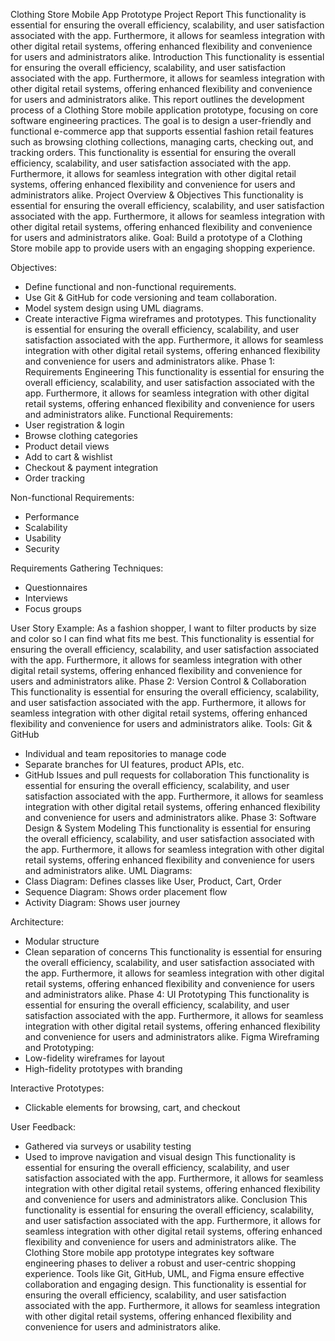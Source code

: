 Clothing Store Mobile App Prototype Project Report This functionality is essential for ensuring the overall efficiency, scalability, and user satisfaction associated with the app. Furthermore, it allows for seamless integration with other digital retail systems, offering enhanced flexibility and convenience for users and administrators alike.
Introduction This functionality is essential for ensuring the overall efficiency, scalability, and user satisfaction associated with the app. Furthermore, it allows for seamless integration with other digital retail systems, offering enhanced flexibility and convenience for users and administrators alike.
This report outlines the development process of a Clothing Store mobile application prototype, focusing on core software engineering practices. The goal is to design a user-friendly and functional e-commerce app that supports essential fashion retail features such as browsing clothing collections, managing carts, checking out, and tracking orders. This functionality is essential for ensuring the overall efficiency, scalability, and user satisfaction associated with the app. Furthermore, it allows for seamless integration with other digital retail systems, offering enhanced flexibility and convenience for users and administrators alike.
Project Overview & Objectives This functionality is essential for ensuring the overall efficiency, scalability, and user satisfaction associated with the app. Furthermore, it allows for seamless integration with other digital retail systems, offering enhanced flexibility and convenience for users and administrators alike.
Goal: Build a prototype of a Clothing Store mobile app to provide users with an engaging shopping experience.

Objectives:
- Define functional and non-functional requirements.
- Use Git & GitHub for code versioning and team collaboration.
- Model system design using UML diagrams.
- Create interactive Figma wireframes and prototypes. This functionality is essential for ensuring the overall efficiency, scalability, and user satisfaction associated with the app. Furthermore, it allows for seamless integration with other digital retail systems, offering enhanced flexibility and convenience for users and administrators alike.
Phase 1: Requirements Engineering This functionality is essential for ensuring the overall efficiency, scalability, and user satisfaction associated with the app. Furthermore, it allows for seamless integration with other digital retail systems, offering enhanced flexibility and convenience for users and administrators alike.
Functional Requirements:
- User registration & login
- Browse clothing categories
- Product detail views
- Add to cart & wishlist
- Checkout & payment integration
- Order tracking

Non-functional Requirements:
- Performance
- Scalability
- Usability
- Security

Requirements Gathering Techniques:
- Questionnaires
- Interviews
- Focus groups

User Story Example:
As a fashion shopper, I want to filter products by size and color so I can find what fits me best. This functionality is essential for ensuring the overall efficiency, scalability, and user satisfaction associated with the app. Furthermore, it allows for seamless integration with other digital retail systems, offering enhanced flexibility and convenience for users and administrators alike.
Phase 2: Version Control & Collaboration This functionality is essential for ensuring the overall efficiency, scalability, and user satisfaction associated with the app. Furthermore, it allows for seamless integration with other digital retail systems, offering enhanced flexibility and convenience for users and administrators alike.
Tools: Git & GitHub
- Individual and team repositories to manage code
- Separate branches for UI features, product APIs, etc.
- GitHub Issues and pull requests for collaboration This functionality is essential for ensuring the overall efficiency, scalability, and user satisfaction associated with the app. Furthermore, it allows for seamless integration with other digital retail systems, offering enhanced flexibility and convenience for users and administrators alike.
Phase 3: Software Design & System Modeling This functionality is essential for ensuring the overall efficiency, scalability, and user satisfaction associated with the app. Furthermore, it allows for seamless integration with other digital retail systems, offering enhanced flexibility and convenience for users and administrators alike.
UML Diagrams:
- Class Diagram: Defines classes like User, Product, Cart, Order
- Sequence Diagram: Shows order placement flow
- Activity Diagram: Shows user journey

Architecture:
- Modular structure
- Clean separation of concerns This functionality is essential for ensuring the overall efficiency, scalability, and user satisfaction associated with the app. Furthermore, it allows for seamless integration with other digital retail systems, offering enhanced flexibility and convenience for users and administrators alike.
Phase 4: UI Prototyping This functionality is essential for ensuring the overall efficiency, scalability, and user satisfaction associated with the app. Furthermore, it allows for seamless integration with other digital retail systems, offering enhanced flexibility and convenience for users and administrators alike.
Figma Wireframing and Prototyping:
- Low-fidelity wireframes for layout
- High-fidelity prototypes with branding

Interactive Prototypes:
- Clickable elements for browsing, cart, and checkout

User Feedback:
- Gathered via surveys or usability testing
- Used to improve navigation and visual design This functionality is essential for ensuring the overall efficiency, scalability, and user satisfaction associated with the app. Furthermore, it allows for seamless integration with other digital retail systems, offering enhanced flexibility and convenience for users and administrators alike.
Conclusion This functionality is essential for ensuring the overall efficiency, scalability, and user satisfaction associated with the app. Furthermore, it allows for seamless integration with other digital retail systems, offering enhanced flexibility and convenience for users and administrators alike.
The Clothing Store mobile app prototype integrates key software engineering phases to deliver a robust and user-centric shopping experience. Tools like Git, GitHub, UML, and Figma ensure effective collaboration and engaging design. This functionality is essential for ensuring the overall efficiency, scalability, and user satisfaction associated with the app. Furthermore, it allows for seamless integration with other digital retail systems, offering enhanced flexibility and convenience for users and administrators alike.


